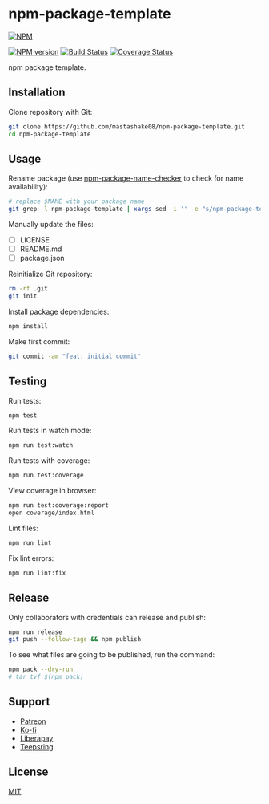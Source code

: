 # npm-package-template

[![NPM](https://nodei.co/npm/npm-package-template.png)](https://nodei.co/npm/npm-package-template/)

[![NPM version](https://img.shields.io/npm/v/npm-package-template.svg)](https://www.npmjs.com/package/npm-package-template)
[![Build Status](https://travis-ci.org/mastashake08/npm-package-template.svg?branch=master)](https://travis-ci.org/mastashake08/npm-package-template)
[![Coverage Status](https://coveralls.io/repos/github/mastashake08/npm-package-template/badge.svg?branch=master)](https://coveralls.io/github/mastashake08/npm-package-template?branch=master)

npm package template.

## Installation

Clone repository with Git:

```sh
git clone https://github.com/mastashake08/npm-package-template.git
cd npm-package-template
```

## Usage

Rename package (use [npm-package-name-checker](https://mastashake08.org/npm-package-name-checker/) to check for name availability):

```sh
# replace $NAME with your package name
git grep -l npm-package-template | xargs sed -i '' -e "s/npm-package-template/$NAME/g"
```

Manually update the files:

- [ ] LICENSE
- [ ] README.md
- [ ] package.json

Reinitialize Git repository:

```sh
rm -rf .git
git init
```

Install package dependencies:

```sh
npm install
```

Make first commit:

```sh
git commit -am "feat: initial commit"
```

## Testing

Run tests:

```sh
npm test
```

Run tests in watch mode:

```sh
npm run test:watch
```

Run tests with coverage:

```sh
npm run test:coverage
```

View coverage in browser:

```sh
npm run test:coverage:report
open coverage/index.html
```

Lint files:

```sh
npm run lint
```

Fix lint errors:

```sh
npm run lint:fix
```

## Release

Only collaborators with credentials can release and publish:

```sh
npm run release
git push --follow-tags && npm publish
```

To see what files are going to be published, run the command:

```sh
npm pack --dry-run
# tar tvf $(npm pack)
```

## Support

- [Patreon](https://b.remarkabl.org/patreon)
- [Ko-fi](https://b.remarkabl.org/ko-fi)
- [Liberapay](https://b.remarkabl.org/liberapay)
- [Teepsring](https://b.remarkabl.org/teespring)

## License

[MIT](https://github.com/mastashake08/npm-package-template/blob/master/LICENSE)
